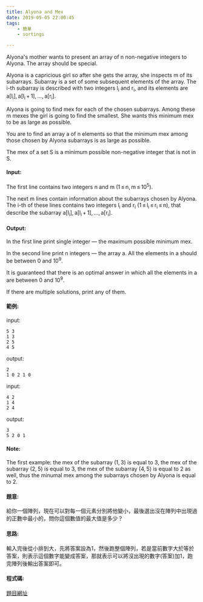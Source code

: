 ```yaml
---
title: Alyona and Mex
date: 2019-05-05 22:00:45
tags:
    - 簡單
    - sortings

---
```

Alyona's mother wants to present an array of n non-negative integers to Alyona. The array should be special.

Alyona is a capricious girl so after she gets the array, she inspects m of its subarrays. Subarray is a set of some subsequent elements of the array. The i-th subarray is described with two integers l<sub>i</sub> and r<sub>i</sub>, and its elements are a\[l<sub>i</sub>], a[l<sub>i</sub> + 1], ..., a\[r<sub>i</sub>].

Alyona is going to find mex for each of the chosen subarrays. Among these m mexes the girl is going to find the smallest. She wants this minimum mex to be as large as possible.

You are to find an array a of n elements so that the minimum mex among those chosen by Alyona subarrays is as large as possible.

The mex of a set S is a minimum possible non-negative integer that is not in S.
<!-- more -->
#### Input:
The first line contains two integers n and m (1 ≤ n, m ≤ 10<sup>5</sup>).

The next m lines contain information about the subarrays chosen by Alyona. The i-th of these lines contains two integers l<sub>i</sub> and r<sub>i</sub> (1 ≤ l<sub>i</sub> ≤ r<sub>i</sub> ≤ n), that describe the subarray a\[l<sub>i</sub>], a[l<sub>i</sub> + 1], ..., a\[r<sub>i</sub>].
#### Output:
In the first line print single integer — the maximum possible minimum mex.

In the second line print n integers — the array a. All the elements in a should be between 0 and 10<sup>9</sup>.

It is guaranteed that there is an optimal answer in which all the elements in a are between 0 and 10<sup>9</sup>.

If there are multiple solutions, print any of them.
#### 範例:
input:
```
5 3
1 3
2 5
4 5
```
output:
```
2
1 0 2 1 0
```
input:
```
4 2
1 4
2 4
```
output:
```
3
5 2 0 1
```

#### Note:
The first example: the mex of the subarray (1, 3) is equal to 3, the mex of the subarray (2, 5) is equal to 3, the mex of the subarray (4, 5) is equal to 2 as well, thus the minumal mex among the subarrays chosen by Alyona is equal to 2.
#### 題意:
給你一個陣列，現在可以對每一個元素分別將他變小，最後選出沒在陣列中出現過的正數中最小的，問你這個數值的最大值是多少？

#### 思路:
輸入完後從小排到大，先將答案設為1，然後跑整個陣列，若是當前數字大於等於答案，則表示這個數字能變成答案，那就表示可以將沒出現的數字(答案)加1，跑完陣列後輸出答案即可。

#### 程式碼:
<script src="https://gist.github.com/Daviswww/64e67f626854df2b130243b23d4b678f.js"></script>
[題目網址](https://codeforces.com/problemset/problem/739/A)
